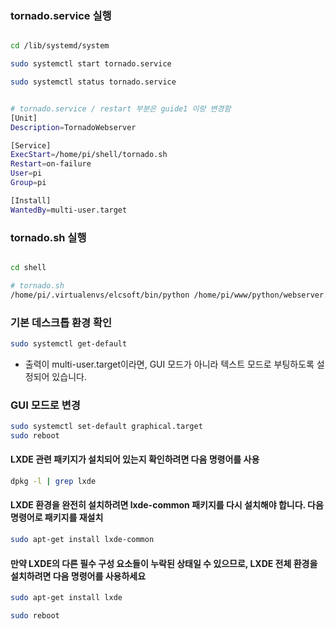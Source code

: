 ### tornado.service 실행

```bash

cd /lib/systemd/system

sudo systemctl start tornado.service

sudo systemctl status tornado.service 


# tornado.service / restart 부분은 guide1 이랑 변경함
[Unit]
Description=TornadoWebserver

[Service]
ExecStart=/home/pi/shell/tornado.sh
Restart=on-failure
User=pi
Group=pi

[Install]
WantedBy=multi-user.target

```

### tornado.sh 실행

```bash

cd shell

# tornado.sh
/home/pi/.virtualenvs/elcsoft/bin/python /home/pi/www/python/webserver.py

```


### 기본 데스크톱 환경 확인

```bash
sudo systemctl get-default

```

- 출력이 multi-user.target이라면, GUI 모드가 아니라 텍스트 모드로 부팅하도록 설정되어 있습니다.

### GUI 모드로 변경
```bash
sudo systemctl set-default graphical.target
sudo reboot
```

#### LXDE 관련 패키지가 설치되어 있는지 확인하려면 다음 명령어를 사용
```bash
dpkg -l | grep lxde
```

#### LXDE 환경을 완전히 설치하려면 lxde-common 패키지를 다시 설치해야 합니다. 다음 명령어로 패키지를 재설치
```bash
sudo apt-get install lxde-common
```

#### 만약 LXDE의 다른 필수 구성 요소들이 누락된 상태일 수 있으므로, LXDE 전체 환경을 설치하려면 다음 명령어를 사용하세요
```bash
sudo apt-get install lxde

sudo reboot

```






